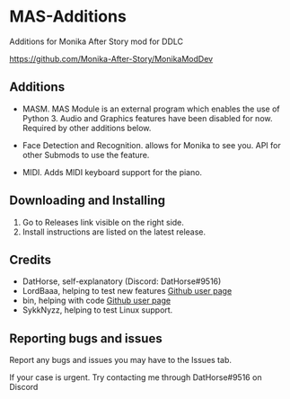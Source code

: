 # MAS-Additions

Additions for Monika After Story mod for DDLC

https://github.com/Monika-After-Story/MonikaModDev


## Additions
* MASM. MAS Module is an external program which enables the use of Python 3. Audio and Graphics features have been disabled for now. Required by other additions below.

* Face Detection and Recognition. allows for Monika to see you. API for other Submods to use the feature.

* MIDI. Adds MIDI keyboard support for the piano.

## Downloading and Installing
1. Go to Releases link visible on the right side.
2. Install instructions are listed on the latest release.

## Credits

*  DatHorse, self-explanatory (Discord: DatHorse#9516)
*  LordBaaa, helping to test new features [Github user page](https://github.com/LordBaaa)
*  bin, helping with code [Github user page](https://github.com/flumf)
*  SykkNyzz, helping to test Linux support.

## Reporting bugs and issues

Report any bugs and issues you may have to the Issues tab.

If your case is urgent. Try contacting me through DatHorse#9516 on Discord
